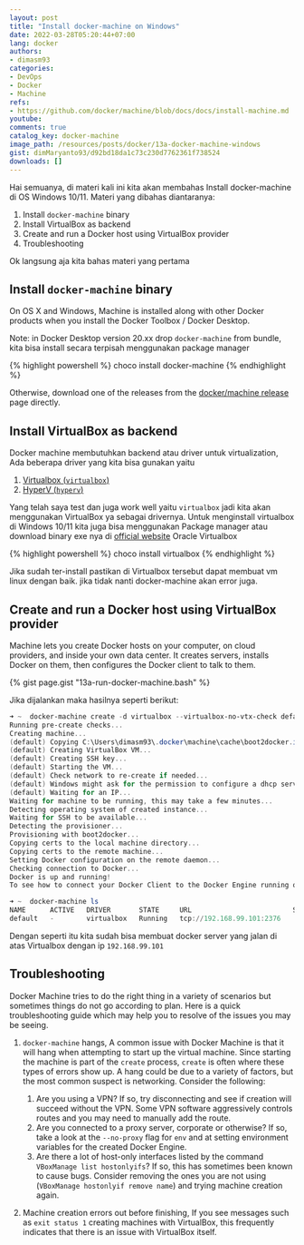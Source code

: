 ```yaml
---
layout: post
title: "Install docker-machine on Windows"
date: 2022-03-28T05:20:44+07:00
lang: docker
authors:
- dimasm93
categories:
- DevOps
- Docker
- Machine
refs: 
- https://github.com/docker/machine/blob/docs/docs/install-machine.md
youtube: 
comments: true
catalog_key: docker-machine
image_path: /resources/posts/docker/13a-docker-machine-windows
gist: dimMaryanto93/d92bd18da1c73c230d7762361f738524
downloads: []
---
```


Hai semuanya, di materi kali ini kita akan membahas Install docker-machine di OS Windows 10/11. Materi yang dibahas diantaranya:

1. Install `docker-machine` binary
2. Install VirtualBox as backend
3. Create and run a Docker host using VirtualBox provider
4. Troubleshooting

Ok langsung aja kita bahas materi yang pertama

<!--more-->

## Install `docker-machine` binary

On OS X and Windows, Machine is installed along with other Docker products when you install the Docker Toolbox / Docker Desktop.

Note: in Docker Desktop version 20.xx drop `docker-machine` from bundle, kita bisa install secara terpisah menggunakan package manager

{% highlight powershell %}
choco install docker-machine
{% endhighlight %}

Otherwise, download one of the releases from the [docker/machine release](https://github.com/docker/machine/releases/) page directly.

## Install VirtualBox as backend

Docker machine membutuhkan backend atau driver untuk virtualization, Ada beberapa driver yang kita bisa gunakan yaitu

1. [Virtualbox (`virtualbox`)](https://github.com/docker/machine/tree/master/drivers/virtualbox)
2. [HyperV (`hyperv`)](https://github.com/docker/machine/tree/master/drivers/hyperv)

Yang telah saya test dan juga work well yaitu `virtualbox` jadi kita akan menggunakan VirtualBox ya sebagai drivernya. Untuk menginstall virtualbox di Windows 10/11 kita juga bisa menggunakan Package manager atau download binary exe nya di [official website](https://www.virtualbox.org/wiki/Downloads) Oracle Virtualbox

{% highlight powershell %}
choco install virtualbox
{% endhighlight %}

Jika sudah ter-install pastikan di Virtualbox tersebut dapat membuat vm linux dengan baik. jika tidak nanti docker-machine akan error juga.

## Create and run a Docker host using VirtualBox provider

Machine lets you create Docker hosts on your computer, on cloud providers, and inside your own data center. It creates servers, installs Docker on them, then configures the Docker client to talk to them.

{% gist page.gist "13a-run-docker-machine.bash" %}

Jika dijalankan maka hasilnya seperti berikut:

```powershell
➜ ~  docker-machine create -d virtualbox --virtualbox-no-vtx-check default
Running pre-create checks...
Creating machine...
(default) Copying C:\Users\dimasm93\.docker\machine\cache\boot2docker.iso to C:\Users\dimasm93\.docker\machine\machines\default\boot2docker.iso...
(default) Creating VirtualBox VM...
(default) Creating SSH key...
(default) Starting the VM...
(default) Check network to re-create if needed...
(default) Windows might ask for the permission to configure a dhcp server. Sometimes, such confirmation window is minimized in the taskbar.
(default) Waiting for an IP...
Waiting for machine to be running, this may take a few minutes...
Detecting operating system of created instance...
Waiting for SSH to be available...
Detecting the provisioner...
Provisioning with boot2docker...
Copying certs to the local machine directory...
Copying certs to the remote machine...
Setting Docker configuration on the remote daemon...
Checking connection to Docker...
Docker is up and running!
To see how to connect your Docker Client to the Docker Engine running on this virtual machine, run: C:\ProgramData\chocolatey\lib\docker-machine\bin\docker-machine.exe env default

➜ ~  docker-machine ls
NAME      ACTIVE   DRIVER       STATE     URL                         SWARM   DOCKER      ERRORS
default   -        virtualbox   Running   tcp://192.168.99.101:2376           v19.03.12
```

Dengan seperti itu kita sudah bisa membuat docker server yang jalan di atas Virtualbox dengan ip `192.168.99.101`

## Troubleshooting

Docker Machine tries to do the right thing in a variety of scenarios but sometimes things do not go according to plan. Here is a quick troubleshooting guide which may help you to resolve of the issues you may be seeing.

1. `docker-machine` hangs, A common issue with Docker Machine is that it will hang when attempting to start up the virtual machine. Since starting the machine is part of the `create` process, `create` is often where these types of errors show up. A hang could be due to a variety of factors, but the most common suspect is networking. Consider the following:
    1. Are you using a VPN? If so, try disconnecting and see if creation will succeed without the VPN. Some VPN software aggressively controls routes and you may need to manually add the route.
    2. Are you connected to a proxy server, corporate or otherwise? If so, take a look at the `--no-proxy` flag for `env` and at setting environment variables for the created Docker Engine.
    3. Are there a lot of host-only interfaces listed by the command `VBoxManage list hostonlyifs`? If so, this has sometimes been known to cause bugs. Consider removing the ones you are not using (`VBoxManage hostonlyif remove name`) and trying machine creation again.

2. Machine creation errors out before finishing, If you see messages such as `exit status 1` creating machines with VirtualBox, this frequently indicates that there is an issue with VirtualBox itself.